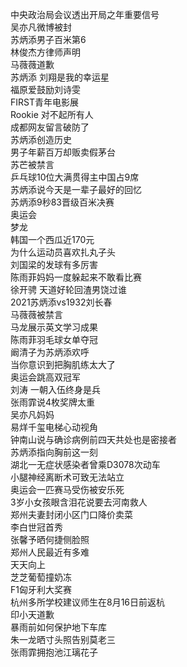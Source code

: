 中央政治局会议透出开局之年重要信号  
吴亦凡微博被封  
苏炳添男子百米第6  
林俊杰方律师声明  
马薇薇道歉  
苏炳添 刘翔是我的幸运星  
福原爱鼓励刘诗雯  
FIRST青年电影展  
Rookie 对不起所有人  
成都网友留言破防了  
苏炳添创造历史  
男子年薪百万却贩卖假茅台  
苏芒被禁言  
乒乓球10位大满贯得主中国占9席  
苏炳添说今天是一辈子最好的回忆  
苏炳添9秒83晋级百米决赛  
奥运会  
梦龙  
韩国一个西瓜近170元  
为什么运动员喜欢扎丸子头  
刘国梁的发球有多厉害  
陈雨菲妈妈一度躲起来不敢看比赛  
徐开骋 天道好轮回渣男饶过谁  
2021苏炳添vs1932刘长春  
马薇薇被禁言  
马龙展示英文学习成果  
陈雨菲羽毛球女单夺冠  
阚清子为苏炳添欢呼  
当你意识到把胸肌练太大了  
奥运会跳高双冠军  
刘涛 一朝入伍终身是兵  
张雨霏说4枚奖牌太重  
吴亦凡妈妈  
易烊千玺电梯心动视角  
钟南山说与确诊病例前四天共处也是密接者  
苏炳添指向胸前这一刻  
湖北一无症状感染者曾乘D3078次动车  
小腿神经离断术可致无法站立  
奥运会一匹赛马受伤被安乐死  
3岁小女孩眼含泪花说要去河南救人  
郑州夫妻封闭小区门口降价卖菜  
李白世冠首秀  
张馨予晒何捷侧脸照  
郑州人民最近有多难  
天天向上  
芝芝葡萄撞奶冻  
F1匈牙利大奖赛  
杭州多所学校建议师生在8月16日前返杭  
印小天道歉  
暴雨前如何保护地下车库  
朱一龙晒寸头照告别莫老三  
张雨霏拥抱池江璃花子  

